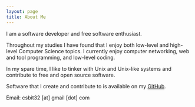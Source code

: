 ```yaml
---
layout: page
title: About Me
---
```


I am a software developer and free software enthusiast.

Throughout my studies I have found that I enjoy both low-level and high-level Computer Science topics. I currently enjoy computer networking, web and tool programming, and low-level coding.

In my spare time, I like to tinker with Unix and Unix-like systems and contribute to free and open source software.

Software that I create and contribute to is available on my [GitHub](https://github.com/nerith).

Email: csbit32 [at] gmail [dot] com